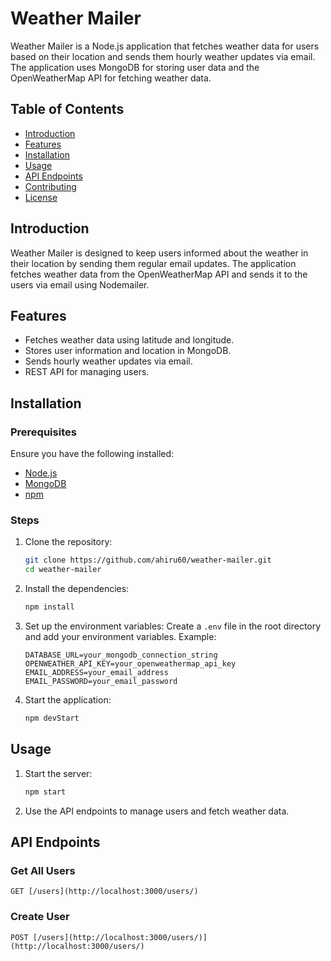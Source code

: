 # Weather Mailer

Weather Mailer is a Node.js application that fetches weather data for users based on their location and sends them hourly weather updates via email. The application uses MongoDB for storing user data and the OpenWeatherMap API for fetching weather data.

## Table of Contents

- [Introduction](#introduction)
- [Features](#features)
- [Installation](#installation)
- [Usage](#usage)
- [API Endpoints](#api-endpoints)
- [Contributing](#contributing)
- [License](#license)

## Introduction

Weather Mailer is designed to keep users informed about the weather in their location by sending them regular email updates. The application fetches weather data from the OpenWeatherMap API and sends it to the users via email using Nodemailer.

## Features

- Fetches weather data using latitude and longitude.
- Stores user information and location in MongoDB.
- Sends hourly weather updates via email.
- REST API for managing users.

## Installation

### Prerequisites

Ensure you have the following installed:

- [Node.js](https://nodejs.org/)
- [MongoDB](https://www.mongodb.com/)
- [npm](https://www.npmjs.com/)

### Steps

1. Clone the repository:
    ```sh
    git clone https://github.com/ahiru60/weather-mailer.git
    cd weather-mailer
    ```

2. Install the dependencies:
    ```sh
    npm install
    ```

3. Set up the environment variables:
    Create a `.env` file in the root directory and add your environment variables. Example:
    ```env
    DATABASE_URL=your_mongodb_connection_string
    OPENWEATHER_API_KEY=your_openweathermap_api_key
    EMAIL_ADDRESS=your_email_address
    EMAIL_PASSWORD=your_email_password
    ```

4. Start the application:
    ```sh
    npm devStart
    ```

## Usage

1. Start the server:
    ```sh
    npm start
    ```

2. Use the API endpoints to manage users and fetch weather data.

## API Endpoints

### Get All Users

```http
GET [/users](http://localhost:3000/users/)
```
### Create User
```http
POST [/users](http://localhost:3000/users/)](http://localhost:3000/users/)
```
